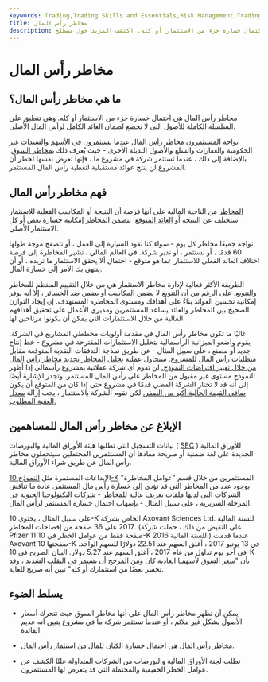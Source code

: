 ```yaml
---
keywords: Trading,Trading Skills and Essentials,Risk Management,Trading Skills
title: مخاطر رأس المال
description: مخاطر رأس المال هي احتمال خسارة جزء من الاستثمار أو كله. اكتشف المزيد حول مصطلح &amp; quot؛ Capital Risk &amp; quot؛ هنا.
---
```


# مخاطر رأس المال
## ما هي مخاطر رأس المال؟

مخاطر رأس المال هي احتمال خسارة جزء من الاستثمار أو كله. وهي تنطبق على السلسلة الكاملة للأصول التي لا تخضع لضمان العائد الكامل لرأس المال الأصلي.

يواجه المستثمرون مخاطر رأس المال عندما يستثمرون في الأسهم والسندات غير الحكومية والعقارات والسلع والأصول البديلة الأخرى - حيث يُعرف ذلك [بمخاطر السوق](/marketrisk). بالإضافة إلى ذلك ، عندما تستثمر شركة في مشروع ما ، فإنها تعرض نفسها لخطر أن المشروع لن ينتج عوائد مستقبلية لتغطية رأس المال المستثمر.

## فهم مخاطر رأس المال

[المخاطر](/risk) من الناحية المالية على أنها فرصة أن النتيجة أو المكاسب الفعلية للاستثمار ستختلف عن النتيجة أو [العائد المتوقع](/roys-safety-first-criterion). تتضمن المخاطر إمكانية خسارة بعض أو كل الاستثمار الأصلي.

نواجه جميعًا مخاطر كل يوم - سواء كنا نقود السيارة إلى العمل ، أو نتصفح موجة طولها 60 قدمًا ، أو نستثمر ، أو ندير شركة. في العالم المالي ، تشير المخاطرة إلى فرصة اختلاف العائد الفعلي للاستثمار عما هو متوقع - احتمال ألا يحقق الاستثمار ما تريده ، أو أن ينتهي بك الأمر إلى خسارة المال.

الطريقة الأكثر فعالية لإدارة مخاطر الاستثمار هي من خلال التقييم المنتظم للمخاطر [والتنويع](/diversification). على الرغم من أن التنويع لا يضمن المكاسب أو يضمن ضد الخسائر ، إلا أنه يوفر إمكانية تحسين العوائد بناءً على أهدافك ومستوى المخاطرة المستهدف. إن إيجاد التوازن الصحيح بين المخاطر والعائد يساعد المستثمرين ومديري الأعمال على تحقيق أهدافهم المالية من خلال الاستثمارات التي يمكن أن يكونوا مرتاحين لها.

غالبًا ما تكون مخاطر رأس المال في مقدمة أولويات مخططي المشاريع في الشركة. يقوم واضعو الميزانية الرأسمالية بتحليل الاستثمارات المقترحة في مشروع - خط إنتاج جديد أو مصنع ، على سبيل المثال - عن طريق نمذجة التدفقات النقدية المتوقعة مقابل متطلبات رأس المال للمشروع. ستحاول عملية [تحليل المخاطر تحديد مخاطر رأس المال من خلال تغيير افتراضات النموذج.](/risk-analysis) لن تقوم أي شركة عقلانية بمشروع رأسمالي إذا أظهر النموذج مستوى غير مقبول من المخاطر على رأس المال المستثمر. وتجدر الإشارة أيضًا إلى أنه قد لا تختار الشركة المضي قدمًا في مشروع حتى إذا كان من المتوقع أن يكون [صافي القيمة الحالية أكبر من الصفر.](/npv) لكي تقوم الشركة بالاستثمار ، يجب إزالة [معدل العقبة المطلوب.](/hurdlerate)

## الإبلاغ عن مخاطر رأس المال للمساهمين

بيانات التسجيل التي تطلبها هيئة الأوراق المالية والبورصات ( [SEC](/sec) ) للأوراق المالية الجديدة على لغة ضمنية أو صريحة مفادها أن المستثمرين المحتملين سيتحملون مخاطر رأس المال عن طريق شراء الأوراق المالية.

الإيداعات المستمرة مثل [النموذج 10-K](/10-k) المستثمرين من خلال قسم "عوامل المخاطرة" بوجود عدد من المخاطر التي قد تؤدي إلى خسارة رأس مال المستثمر. عادة ما تناقش الشركات التي لديها ملفات تعريف عالية للمخاطر - شركات التكنولوجيا الحيوية في المرحلة السريرية ، على سبيل المثال - بإسهاب احتمال خسارة المستثمر لرأس المال.

على سبيل المثال ، يحتوي 10-K الخاص بشركة Axovant Sciences Ltd. للسنة المالية 2017 على 36 صفحة من إفصاحات المخاطر. (على النقيض من ذلك ، حملت شركة Pfizer 11 صفحة فقط من عوامل الخطر في 10-K للسنة المالية 2016.) عندما قدمت Axovant صفحتها 10-K في 13 يونيو 2017 ، أغلق السهم عند 22.51 دولارًا للسهم الواحد. في آخر يوم تداول من عام 2017 ، أغلق السهم عند 5.27 دولار. البيان الصريح في 10-K بأن "سعر السوق لأسهمنا العادية كان ومن المرجح أن يستمر في التقلب الشديد ، وقد تخسر بعضًا من استثمارك أو كله" تبين أنه صريح للغاية.

## يسلط الضوء

- يمكن أن تظهر مخاطر رأس المال على أنها مخاطر السوق حيث تتحرك أسعار الأصول بشكل غير ملائم ، أو عندما تستثمر شركة ما في مشروع يتبين أنه عديم الفائدة.

- مخاطر رأس المال هي احتمال خسارة الكيان للمال من استثمار رأس المال.

- تطلب لجنة الأوراق المالية والبورصات من الشركات المتداولة علنًا الكشف عن عوامل الخطر الحقيقية والمحتملة التي قد يتعرض لها المستثمرون.

